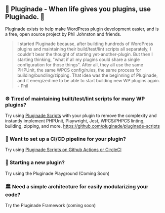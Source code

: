 ## 🍋 Pluginade - When life gives you plugins, use Pluginade. 👋
Pluginade exists to help make WordPress plugin development easier, and is a free, open source project by Phil Johnston and friends.

> I started Pluginade because, after building hundreds of WordPress plugins and maintaining their build/test/lint scripts all separately, I couldn't bear the thought of starting yet-another-plugin. But then I starting thinking, "what if all my plugins could share a single configuration for those things". After all, they all use the same PHPUnit, the same WPCS config/rules, the same process for building/bundling/zipping. That idea was the beginning of Pluginade, and it energized me to be able to start building new WP plugins again. - Phil

### ⚙️ Tired of maintaining built/test/lint scripts for many WP plugins?
Try using [Pluginade Scripts](https://github.com/pluginade/pluginade-scripts) with your plugin to remove the complexity and instantly implement PHPUnit, Playwright, Jest, WPCS/PHPCS linting, building, zipping, and more.
https://github.com/pluginade/pluginade-scripts

### 🚊 Want to set up a CI/CD pipeline for your plugin?
Try using [Pluginade Scripts on Github Actions or CircleCI](https://github.com/pluginade/cicd-examples)

### 🔨 Starting a new plugin?
Try using the Pluginade Playground (Coming Soon)

### 🏛️ Need a simple architecture for easily modularizing your code?
Try the Pluginade Framework (coming soon)
